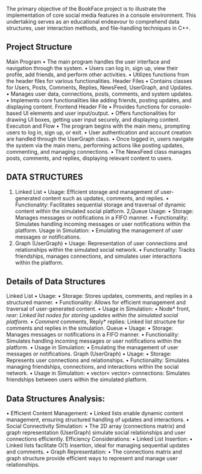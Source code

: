 The primary objective of the BookFace project is to illustrate the implementation of core social media features in a console environment. 
This undertaking serves as an educational endeavour to comprehend data structures, user interaction methods, and file-handling techniques in C++.

Project Structure
-------------------------
Main Program
•	The main program handles the user interface and navigation through the system.
•	Users can log in, sign up, view their profile, add friends, and perform other activities.
•	Utilizes functions from the header files for various functionalities.
Header Files
•	Contains classes for Users, Posts, Comments, Replies, NewsFeed, UserGraph, and Updates.
•	Manages user data, connections, posts, comments, and system updates.
•	Implements core functionalities like adding friends, posting updates, and displaying content.
Frontend Header File
•	Provides functions for console-based UI elements and user input/output.
•	Offers functionalities for drawing UI boxes, getting user input securely, and displaying content.
Execution and Flow
•	The program begins with the main menu, prompting users to log in, sign up, or exit.
•	User authentication and account creation are handled through the UserGraph class.
•	Once logged in, users navigate the system via the main menu, performing actions like posting updates, commenting, and managing connections.
•	The NewsFeed class manages posts, comments, and replies, displaying relevant content to users.

DATA STRUCTURES
-----------------
1. Linked List
•	Usage: Efficient storage and management of user-generated content such as updates, comments, and replies.
•	Functionality: Facilitates sequential storage and traversal of dynamic content within the simulated social platform.
2,Queue
Usage:
•	Storage: Manages messages or notifications in a FIFO manner.
•	Functionality: Simulates handling incoming messages or user notifications within the platform.
Usage in Simulation:
•	Emulating the management of user messages or notifications.
3. Graph (UserGraph)
•	Usage: Representation of user connections and relationships within the simulated social network.
•	Functionality: Tracks friendships, manages connections, and simulates user interactions within the platform.


Details of Data Structures
-------------------------------
Linked List
•	Usage:
•	Storage: Stores updates, comments, and replies in a structured manner.
•	Functionality: Allows for efficient management and traversal of user-generated content.
•	Usage in Simulation:
•	Node* front, *rear: Linked list nodes for storing updates within the simulated social platform.
•	Comment* comments, Reply* replies: Linked list structure for comments and replies in the simulation.
Queue
•	Usage:
•	Storage: Manages messages or notifications in a FIFO manner.
•	Functionality: Simulates handling incoming messages or user notifications within the platform.
•	Usage in Simulation:
•	Emulating the management of user messages or notifications.
Graph (UserGraph)
•	Usage:
•	Storage: Represents user connections and relationships.
•	Functionality: Simulates managing friendships, connections, and interactions within the social network.
•	Usage in Simulation:
•	vector< vector<bool>> connections: Simulates friendships between users within the simulated platform.



Data Structures Analysis:
------------------------------
•	Efficient Content Management:
•	Linked lists enable dynamic content management, ensuring structured handling of updates and interactions.
•	Social Connectivity Simulation:
•	The 2D array (connections matrix) and graph representation (UserGraph) simulate social relationships and user connections efficiently.
Efficiency Considerations:
•	Linked List Insertion:
•	Linked lists facilitate O(1) insertion, ideal for managing sequential updates and comments.
•	Graph Representation:
•	The connections matrix and graph structure provide efficient ways to represent and manage user relationships.
